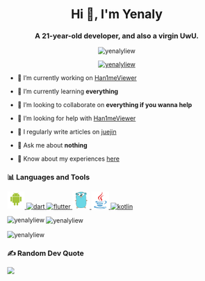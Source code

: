 <h1 align="center">Hi 👋, I'm Yenaly</h1>

<h3 align="center">A 21-year-old developer, and also a virgin UwU.</h3>

<p align="center"> <img src="https://komarev.com/ghpvc/?username=yenalyliew&label=Profile%20views&color=0e75b6&style=flat" alt="yenalyliew" /> </p>

<p align="center"> <a href="https://github.com/ryo-ma/github-profile-trophy"><img src="https://github-profile-trophy.vercel.app/?username=yenalyliew" alt="yenalyliew" /></a> </p>

- 🔭 I’m currently working on [Han1meViewer](https://github.com/YenalyLiew/Han1meViewer)

- 🌱 I’m currently learning **everything**

- 👯 I’m looking to collaborate on **everything if you wanna help**

- 🤝 I’m looking for help with [Han1meViewer](https://github.com/YenalyLiew/Han1meViewer)

- 📝 I regularly write articles on [juejin](https://juejin.cn/user/4156572929374327)

- 💬 Ask me about **nothing**

- 📄 Know about my experiences [here](http://yenalyliew.github.io/)

<h3 align="left">📊 Languages and Tools</h3>

<p align="left"> <a href="https://developer.android.com" target="_blank" rel="noreferrer"> <img src="https://raw.githubusercontent.com/devicons/devicon/master/icons/android/android-original-wordmark.svg" alt="android" width="40" height="40"/> </a> <a href="https://dart.dev" target="_blank" rel="noreferrer"> <img src="https://www.vectorlogo.zone/logos/dartlang/dartlang-icon.svg" alt="dart" width="40" height="40"/> </a> <a href="https://flutter.dev" target="_blank" rel="noreferrer"> <img src="https://www.vectorlogo.zone/logos/flutterio/flutterio-icon.svg" alt="flutter" width="40" height="40"/> </a> <a href="https://golang.org" target="_blank" rel="noreferrer"> <img src="https://raw.githubusercontent.com/devicons/devicon/master/icons/go/go-original.svg" alt="go" width="40" height="40"/> </a> <a href="https://www.java.com" target="_blank" rel="noreferrer"> <img src="https://raw.githubusercontent.com/devicons/devicon/master/icons/java/java-original.svg" alt="java" width="40" height="40"/> </a> <a href="https://kotlinlang.org" target="_blank" rel="noreferrer"> <img src="https://www.vectorlogo.zone/logos/kotlinlang/kotlinlang-icon.svg" alt="kotlin" width="40" height="40"/> </a> </p>

<p><img align="left" src="https://github-readme-stats.vercel.app/api/top-langs?username=yenalyliew&show_icons=true&locale=en&layout=compact" alt="yenalyliew" /></p>

<p>&nbsp;<img align="center" src="https://github-readme-stats.vercel.app/api?username=yenalyliew&show_icons=true&locale=en" alt="yenalyliew" /></p>

<p><img align="center" src="https://github-readme-streak-stats.herokuapp.com/?user=yenalyliew&" alt="yenalyliew" /></p>

### ✍️ Random Dev Quote
![](https://quotes-github-readme.vercel.app/api?type=horizontal&theme=light)
